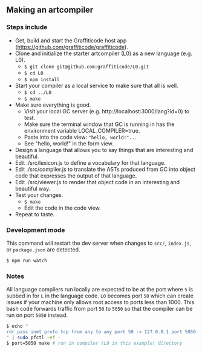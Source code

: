 ## Making an artcompiler

### Steps include

* Get, build and start the Graffiticode host app (https://github.com/graffiticode/graffiticode).
* Clone and initialize the starter artcompiler (L0) as a new language (e.g. L0).
  * `$ git clone git@github.com:graffiticode/L0.git`
  * `$ cd L0`
  * `$ npm install`
* Start your compiler as a local service to make sure that all is well.
  * `$ cd ../L0`
  * `$ make`
* Make sure everything is good.
  * Visit your local GC server (e.g. http://localhost:3000/lang?id=0) to test.
  * Make sure the terminal window that GC is running in has the environment variable LOCAL_COMPILER=true.
  * Paste into the code view: `"hello, world!"..`.
  * See "hello, world!" in the form view.
* Design a language that allows you to say things that are interesting and beautiful.
* Edit ./src/lexicon.js to define a vocabulary for that language.
* Edit ./src/compiler.js to translate the ASTs produced from GC into object code that expresses the output of that language.
* Edit ./src/viewer.js to render that object code in an interesting and beautiful way.
* Test your changes.
  * `$ make`
  * Edit the code in the code view.
* Repeat to taste.

### Development mode

This command will restart the dev server when changes to `src/`, `index.js`, or `package.json` are detected.

```bash
$ npm run watch
```

### Notes
All language compilers run locally are expected to be at the port where `5` is subbed in for `L` in the language code.  `L0` becomes port `50` which can create issues if your machine only allows root access to ports less than 1000.  This bash code forwards traffic from port `50` to `5050` so that the compiler can be run on port `5050` instead.
```bash
$ echo "
rdr pass inet proto tcp from any to any port 50 -> 127.0.0.1 port 5050
" | sudo pfctl -ef -
$ port=5050 make # run in compiler (L0 in this example) directory
```
